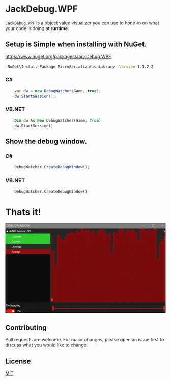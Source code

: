 # JackDebug.WPF
`JackDebug.WPF` is a object value visualizer you can use to hone-in on what your code is doing at **runtime**.

## Setup is **Simple** when installing with NuGet.
https://www.nuget.org/packages/JackDebug.WPF
```bash
 NuGet\Install-Package MicroSerializationLibrary -Version 1.1.2.2
```



### C#
```cs
    var dw = new DebugWatcher(Game, true);
    dw.StartSession();
```

### VB.NET
```vb
    Dim dw As New DebugWatcher(Game, True)
    dw.StartSession()
```


## Show the debug window.
### C#
```cs
    DebugWatcher.CreateDebugWindow();
```

### VB.NET
```vb
    DebugWatcher.CreateDebugWindow()
```

# Thats it!
![Demo](https://raw.githubusercontent.com/JackOfFates/Jack-Debug/refs/heads/main/demo1100.gif)

## Contributing

Pull requests are welcome. For major changes, please open an issue first
to discuss what you would like to change.

## License

[MIT](https://choosealicense.com/licenses/mit/)
